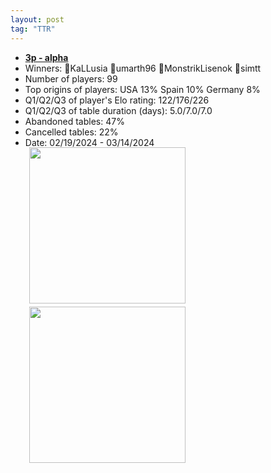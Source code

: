 ```yaml
---
layout: post
tag: "TTR"
---
```




- [**3p - alpha**](https://boardgamearena.com/tournament?id=272932)
- Winners: 🥇KaLLusia 🥈umarth96 🥉MonstrikLisenok 🥉simtt
- Number of players: 99
- Top origins of players: USA 13% Spain 10% Germany 8%
- Q1/Q2/Q3 of player's Elo rating: 122/176/226
- Q1/Q2/Q3 of table duration (days): 5.0/7.0/7.0
- Abandoned tables: 47%
- Cancelled tables: 22% 
- Date: 02/19/2024 - 03/14/2024
<div>
 <img src="/wpoc/assets/images/t_Ticket to Ride_Elo_20240315081641.png" width="250" style="display: block; margin-left: 30px; margin-bottom: 5px; margin-top:-15px"/>
</div>
<div>
 <img src="/wpoc/assets/images/t_Ticket to Ride_Duration_20240315084605.png" width="250" style="display: block; margin-left: 30px; margin-bottom: 5px;"/>
</div>

